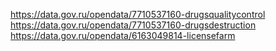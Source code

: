 https://data.gov.ru/opendata/7710537160-drugsqualitycontrol
https://data.gov.ru/opendata/7710537160-drugsdestruction
https://data.gov.ru/opendata/6163049814-licensefarm

